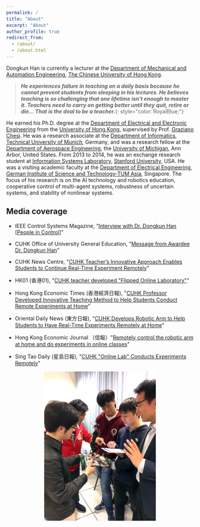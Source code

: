 ```yaml
---
permalink: /
title: "About"
excerpt: "About"
author_profile: true
redirect_from: 
  - /about/
  - /about.html
---
```


Dongkun Han is currently a lecturer at the [Department of Mechanical and Automation Engineering](http://www.mae.cuhk.edu.hk/), [The Chinese University of Hong Kong](https://www.cuhk.edu.hk/english/index.html). 
> ***He experiences failure in teaching on a daily basis because he cannot prevent students from sleeping in his lectures. He believes teaching is so challenging that one lifetime isn't enough to master it. Teachers need to carry on getting better until they quit, retire or die... That is the deal to be a teacher.***{: style="color: RoyalBlue;"} 

He earned his Ph.D. degree at the [Department of Electrical and Electronic Engineering](https://www.eee.hku.hk/) from the [University of Hong Kong](https://www.hku.hk/), supervised by Prof. [Graziano Chesi](https://www.eee.hku.hk/~chesi/). He was a research associate at the [Department of Informatics](https://www.in.tum.de/en/cover-page/), [Technical University of Munich](https://www.tum.de/en/), Germany, and was a research fellow at the [Department of Aerospace Engineering](https://aero.engin.umich.edu/), the [University of Michigan](https://umich.edu/), Ann Arbor, United States. From 2013 to 2014, he was an exchange research student at [Information Systems Laboratory](https://isl.stanford.edu/), [Stanford University](https://www.stanford.edu/), USA. He was a visiting academic faculty at the [Department of Electrical Engineering](https://tum-asia.edu.sg/electrical-engineering/), [German Institute of Science and Technology-TUM Asia](https://tum-asia.edu.sg/), Singapore. The focus of his research is on the AI technology and robotics education, cooperative control of multi-agent systems, robustness of uncertain systems, and stability of nonlinear systems.

Media coverage
---------------
* IEEE Control Systems Magazine, “[Interview with Dr. Dongkun Han [People in Control]](https://ieeexplore.ieee.org/document/8960580)” 
* CUHK Office of University General Education, "[Message from Awardee Dr. Dongkun Han](https://www.oge.cuhk.edu.hk/index.php/en/teaching-a-learning/exemplary-teaching-award-in-general-education/past-ceremonies/2018/1642-2018-eta-han-dongkun)"
* CUHK News Centre, "[CUHK Teacher’s Innovative Approach Enables Students to Continue Real-Time Experiment Remotely](https://www.cpr.cuhk.edu.hk/en/press/cuhk-teachers-innovative-approach-enables-students-to-continue-real-time-experiment-remotely/)"
* HK01 (香港01), "[CUHK teacher developed "Flipped Online Laboratory"](https://www.hk01.com/%E5%B0%88%E4%B8%8A%E6%95%99%E8%82%B2/866259/%E4%B8%AD%E5%A4%A7%E6%95%99%E6%8E%88%E7%96%AB%E4%B8%8B%E7%A0%94%E7%99%BC-%E7%BF%BB%E8%BD%89%E5%9C%A8%E7%B7%9A%E5%AF%A6%E9%A9%97%E5%AE%A4-%E9%81%99%E8%B7%9D%E6%8E%A7%E5%88%B6%E6%A9%9F%E6%A2%B0%E8%87%82%E5%9C%A8%E5%AE%B6%E5%81%9A%E5%AF%A6%E9%A9%97)"
* Hong Kong Economic Times (香港經濟日報), "[CUHK Professor Developed Innovative Teaching Method to Help Students Conduct Remote Experiments at Home](https://topick.hket.com/article/3462127/%E3%80%90%E5%89%B5%E6%96%B0%E6%95%99%E8%82%B2%E3%80%91%E4%B8%AD%E5%A4%A7%E6%95%99%E5%B8%AB%E7%A0%94%E5%89%B5%E6%96%B0%E6%95%99%E5%AD%B8%E6%96%B9%E5%BC%8F%E3%80%80%E5%8A%A9%E5%AD%B8%E7%94%9F%E5%9C%A8%E5%AE%B6%E9%81%99%E8%B7%9D%E9%80%B2%E8%A1%8C%E5%AF%A6%E6%99%82%E5%AF%A6%E9%A9%97)"

* Oriental Daily News (東方日報), "[CUHK Develops Robotic Arm to Help Students to Have Real-Time Experiments Remotely at Home](https://hk.on.cc/hk/bkn/cnt/news/20230215/bkn-20230215001524528-0215_00822_001.html)"

* Hong Kong Economic Journal （信報）"[Remotely control the robotic arm at home and do experiments in online classes](https://ejtech.hkej.com/?p=130675)"

* Sing Tao Daily (星島日報), "[CUHK "Online Lab" Conducts Experiments Remotely](https://std.stheadline.com/daily/article/2512589/%E6%97%A5%E5%A0%B1-%E6%95%99%E8%82%B2-%E4%B8%AD%E5%A4%A7-%E5%9C%A8%E7%B6%AB%E5%AF%A6%E9%A9%97%E5%AE%A4-%E9%81%99%E8%B7%9D%E5%81%9A%E5%AF%A6%E9%A9%97)"

<center><img src="/images/Photo2_Dongkun_Han.JPG" alt="Mountain View picture" style="width:300px;height:400px;"></center>
